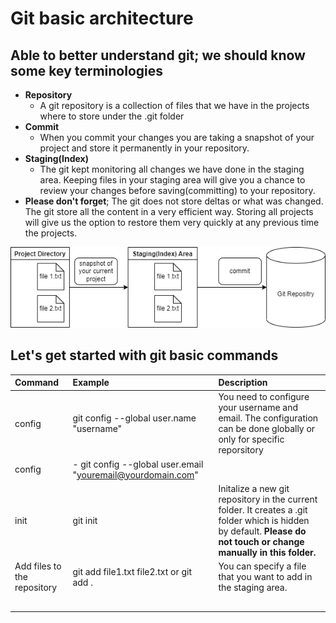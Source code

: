 # Git basic architecture

## Able to better understand git; we should know some key terminologies

- **Repository**
  - A git repository is a collection of files that we have in the projects where to store under the .git folder
- **Commit**
  - When you commit your changes you are taking a snapshot of your project and store it permanently in your repository.
- **Staging(Index)**
  - The git kept monitoring all changes we have done in the staging area. Keeping files in your staging area will give you a chance to review your changes before saving(committing) to your repository.
- **Please don't forget**; The git does not store deltas or what was changed. The git store all the content in a very efficient way. Storing all projects will give us the option to restore them very quickly at any previous time the projects.

![Git workflow](/git-workflow.png)

## Let's get started with git basic commands

|Command| Example  |  Description |
|:---|:---|:---|
|config | git config --global user.name "username" | You need to configure your username and email. The configuration can be done globally or only for specific reporsitory|
|config | - git config --global user.email "youremail@yourdomain.com" ||
|init   | git init  | Initalize a new git repository in the current folder. It creates a .git folder which is hidden by default. **Please do not touch or change manually in this folder.** |
| Add files to the repository  | git add file1.txt file2.txt or git add .  | You can specify a file that you want to add in the staging area. |
|   |   |   |
|   |   |   |
|   |   |   |
|   |   |   |
|   |   |   |
